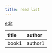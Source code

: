 ```yaml
---
title: read list
---
```


[edit](https://github.com/yinon4/index/blob/main/src/content/blog/art/art-log/books/read-list.md)

| title | author  |
| :---- | :------ |
| book1 | author1 |
